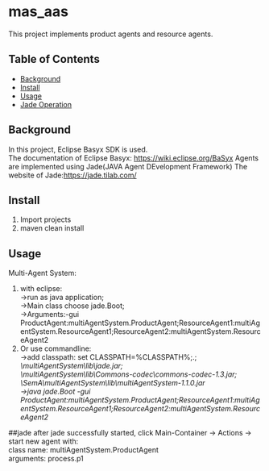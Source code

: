 # mas_aas

This project implements product agents and resource agents.

## Table of Contents

- [Background](#background)
- [Install](#install)
- [Usage](#usage)
- [Jade Operation](#jade)


## Background
In this project, Eclipse Basyx SDK is used.  
The documentation of Eclipse Basyx: https://wiki.eclipse.org/BaSyx
Agents are implemented using Jade(JAVA Agent DEvelopment Framework)
The website of Jade:https://jade.tilab.com/

## Install
1. Import projects  
2. maven clean install

## Usage 
Multi-Agent System:
1. with eclipse:  
->run as java application;  
->Main class choose jade.Boot;  
->Arguments:-gui ProductAgent:multiAgentSystem.ProductAgent;ResourceAgent1:multiAgentSystem.ResourceAgent1;ResourceAgent2:multiAgentSystem.ResourceAgent2
2. Or use commandline:  
->add classpath: set CLASSPATH=%CLASSPATH%;.;<address>\multiAgentSystem\lib\jade.jar;<address>\multiAgentSystem\lib\Commons-codec\commons-codec-1.3.jar;<address>\SemA\multiAgentSystem\lib\multiAgentSystem-1.1.0.jar  
->java jade.Boot -gui ProductAgent:multiAgentSystem.ProductAgent;ResourceAgent1:multiAgentSystem.ResourceAgent1;ResourceAgent2:multiAgentSystem.ResourceAgent2

##jade
after jade successfully started, click Main-Container -> Actions -> start new agent with:  
class name: multiAgentSystem.ProductAgent  
arguments: process.p1
